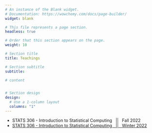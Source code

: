 ```yaml
---
# An instance of the Blank widget.
# Documentation: https://wowchemy.com/docs/page-builder/
widget: blank

# This file represents a page section.
headless: true

# Order that this section appears on the page.
weight: 10

# Section title
title: Teachings

# Section subtitle
subtitle:

# content


# Section design
design:
  # Use a 1-column layout
  columns: "1" 
---
```


- STATS 306 - Introduction to Statistical Computing &nbsp; || &nbsp; Fall 2022<!--(https://bosafoagyare.netlify.app/courses/stats306-f23/) -->  
- [STATS 306 - Introduction to Statistical Computing &nbsp; || &nbsp; Winter 2022](https://bosafoagyare.netlify.app/courses/stats306-w22/)
